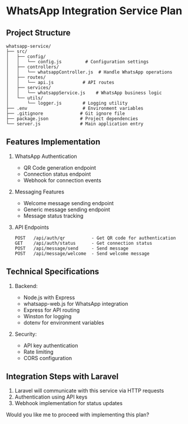 # WhatsApp Integration Service Plan

## Project Structure
```
whatsapp-service/
├── src/
│   ├── config/
│   │   └── config.js         # Configuration settings
│   ├── controllers/
│   │   └── whatsappController.js  # Handle WhatsApp operations
│   ├── routes/
│   │   └── api.js           # API routes
│   ├── services/
│   │   └── whatsappService.js    # WhatsApp business logic
│   └── utils/
│       └── logger.js        # Logging utility
├── .env                     # Environment variables
├── .gitignore              # Git ignore file
├── package.json            # Project dependencies
└── server.js               # Main application entry
```

## Features Implementation
1. WhatsApp Authentication
   - QR Code generation endpoint
   - Connection status endpoint
   - Webhook for connection events

2. Messaging Features
   - Welcome message sending endpoint
   - Generic message sending endpoint
   - Message status tracking

3. API Endpoints
   ```
   POST   /api/auth/qr          - Get QR code for authentication
   GET    /api/auth/status      - Get connection status
   POST   /api/message/send     - Send message
   POST   /api/message/welcome  - Send welcome message
   ```

## Technical Specifications
1. Backend:
   - Node.js with Express
   - whatsapp-web.js for WhatsApp integration
   - Express for API routing
   - Winston for logging
   - dotenv for environment variables

2. Security:
   - API key authentication
   - Rate limiting
   - CORS configuration

## Integration Steps with Laravel
1. Laravel will communicate with this service via HTTP requests
2. Authentication using API keys
3. Webhook implementation for status updates

Would you like me to proceed with implementing this plan?
